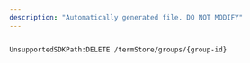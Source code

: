 ```yaml
---
description: "Automatically generated file. DO NOT MODIFY"
---
```


```powershellv2

UnsupportedSDKPath:DELETE /termStore/groups/{group-id}

```
